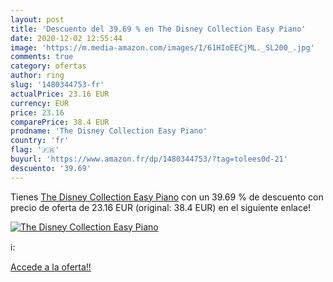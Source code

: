 ```yaml
---
layout: post
title: 'Descuento del 39.69 % en The Disney Collection Easy Piano'
date: 2020-12-02 12:55:44
image: 'https://m.media-amazon.com/images/I/61HIoEECjML._SL200_.jpg'
comments: true
category: ofertas
author: ring
slug: '1480344753-fr'
actualPrice: 23.16 EUR
currency: EUR
price: 23.16
comparePrice: 38.4 EUR
prodname: 'The Disney Collection Easy Piano'
country: 'fr'
flag: '🇫🇷'
buyurl: 'https://www.amazon.fr/dp/1480344753/?tag=tolees0d-21'
descuento: '39.69'
---
```


Tienes [The Disney Collection Easy Piano](https://www.amazon.fr/dp/1480344753/?tag=tolees0d-21) con un 39.69 % de descuento con precio de oferta de 23.16 EUR (original: 38.4 EUR) en el siguiente enlace!

[![The Disney Collection Easy Piano](https://m.media-amazon.com/images/I/61HIoEECjML._SL200_.jpg)](https://www.amazon.fr/dp/1480344753/?tag=tolees0d-21)

ℹ️:


[Accede a la oferta!!](https://www.amazon.fr/dp/1480344753/?tag=tolees0d-21)
